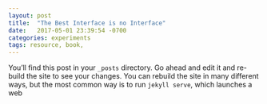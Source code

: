 ```yaml
---
layout: post
title:  "The Best Interface is no Interface"
date:   2017-05-01 23:39:54 -0700
categories: experiments
tags: resource, book,
---
```

You’ll find this post in your `_posts` directory. Go ahead and edit it and re-build the site to see your changes. You can rebuild the site in many different ways, but the most common way is to run `jekyll serve`, which launches a web 
![]()
